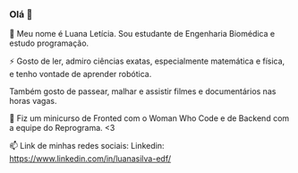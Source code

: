 ### Olá 👋

 🔭 Meu nome é Luana Letícia. Sou estudante de Engenharia Biomédica e estudo programação.

⚡ Gosto de ler, admiro ciências exatas, especialmente matemática e física, e tenho vontade de aprender robótica.

Também gosto de passear, malhar e assistir filmes e documentários nas horas vagas.

🌱 Fiz um minicurso de Fronted com o Woman Who Code e de Backend com a equipe do Reprograma. <3

📫 Link de minhas redes sociais: 
Linkedin: https://www.linkedin.com/in/luanasilva-edf/

